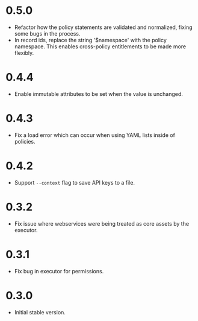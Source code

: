 # 0.5.0

* Refactor how the policy statements are validated and normalized, fixing some bugs in the process.
* In record ids, replace the string '$namespace' with the policy namespace. This enables cross-policy
  entitlements to be made more flexibly. 

# 0.4.4

* Enable immutable attributes to be set when the value is unchanged.

# 0.4.3

* Fix a load error which can occur when using YAML lists inside of policies.

# 0.4.2

* Support `--context` flag to save API keys to a file.

# 0.3.2

* Fix issue where webservices were being treated as core assets by the executor.

# 0.3.1

* Fix bug in executor for permissions.

# 0.3.0
 
* Initial stable version.
